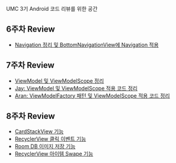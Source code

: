 UMC 3기 Android 코드 리뷰를 위한 공간

## 6주차 Review
* [Navigation 정리 및 BottomNavigationView에 Navigation 적용](https://six-mass-051.notion.site/6-Navigation-e055e55617464c209f12800146a85a7d)

## 7주차 Review
* [ViewModel 및 ViewModelScope 정리](https://six-mass-051.notion.site/7-ViewModel-ViewModelScope-fa327962acb74afab17ab5211a32d287)
* [Jay: ViewModel 및 ViewModelScope 적용 코드 정리](https://six-mass-051.notion.site/c88e53337d8642888fe89d14e53b49b5)
* [Aran: ViewModelFactory 패턴 및 ViewModelScope 적용 코드 정리](https://six-mass-051.notion.site/ff3620232dad434ba64f8f7c6c88fd3b)

## 8주차 Review
* [CardStackView 기능]()
* [RecyclerView 클릭 이벤트 기능]()
* [Room DB 이미지 저장 기능]()
* [RecyclerView 아이템 Swape 기능]()

